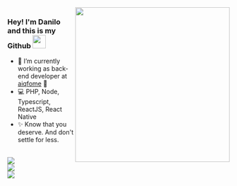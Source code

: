 <img align="right" src="https://user-images.githubusercontent.com/6164326/114714055-1e627400-9d08-11eb-98c0-cb99275c61d3.png" width="350"/>

### Hey! I'm Danilo and this is my Github <img src="https://media.giphy.com/media/hvRJCLFzcasrR4ia7z/giphy.gif" width="30px">

- 🚀 I’m currently working as back-end developer at [aiqfome](https://aiqfome.com/) 💜
- 💻 PHP, Node, Typescript, ReactJS, React Native
- ✨ Know that you deserve. And don't settle for less.

</br>
<a href="https://linkedin.com/in/danilodecanini"><img src="https://img.shields.io/badge/linkedin-0077B5.svg?style=flat-square&logo=linkedin&logoColor=white"></a>
</br>
<a href="https://instagram.com/danilodecanini"><img src="https://img.shields.io/badge/instagram-E4405F.svg?style=flat-square&logo=instagram&logoColor=white"></a>
</br>
<a href="mailto:danilodecanini@gmail.com"><img src="https://img.shields.io/badge/e‑mail-D14836.svg?style=flat-square&logo=GMail&logoColor=white"></a>
